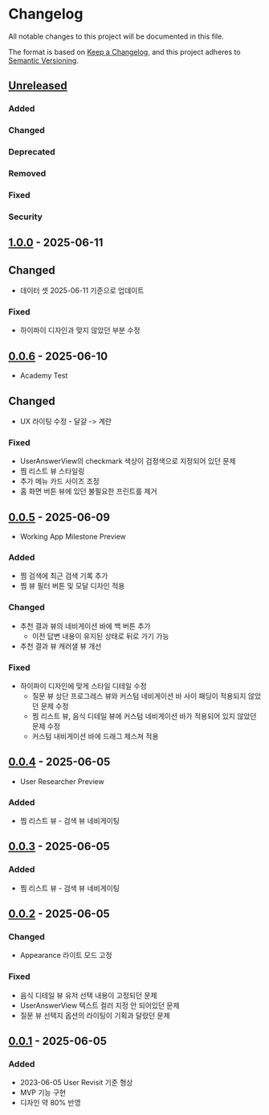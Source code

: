 # Changelog

All notable changes to this project will be documented in this file.

The format is based on [Keep a Changelog](https://keepachangelog.com/en/1.1.0/),
and this project adheres to [Semantic Versioning](https://semver.org/spec/v2.0.0.html).

## [Unreleased]

### Added

### Changed

### Deprecated
                                                  
### Removed

### Fixed

### Security

## [1.0.0] - 2025-06-11

## Changed

- 데이터 셋 2025-06-11 기준으로 업데이트

### Fixed

- 하이파이 디자인과 맞지 않았던 부분 수정

## [0.0.6] - 2025-06-10

- Academy Test

## Changed

- UX 라이팅 수정 - 달걀 -> 계란

### Fixed

- UserAnswerView의 checkmark 색상이 검정색으로 지정되어 있던 문제
- 찜 리스트 뷰 스타일링
- 추가 메뉴 카드 사이즈 조정
- 홈 화면 버튼 뷰에 있던 불필요한 프린트를 제거

## [0.0.5] - 2025-06-09

- Working App Milestone Preview

### Added

- 찜 검색에 최근 검색 기록 추가
- 찜 뷰 필터 버튼 및 모달 디자인 적용

### Changed

- 추천 결과 뷰의 네비게이션 바에 백 버튼 추가
    - 이전 답변 내용이 유지된 상태로 뒤로 가기 가능
- 추천 결과 뷰 캐러샐 뷰 개선

### Fixed

- 하이파이 디자인에 맞게 스타일 디테일 수정
    - 질문 뷰 상단 프로그레스 뷰와 커스텀 네비게이션 바 사이 패딩이 적용되지 않았던 문제 수정
    - 찜 리스트 뷰, 음식 디테일 뷰에 커스텀 네비게이션 바가 적용되어 있지 않았던 문제 수정
    - 커스텀 내비게이션 바에 드래그 제스쳐 적용

## [0.0.4] - 2025-06-05

- User Researcher Preview

### Added

- 찜 리스트 뷰 - 검색 뷰 네비게이팅

## [0.0.3] - 2025-06-05

### Added

- 찜 리스트 뷰 - 검색 뷰 네비게이팅

## [0.0.2] - 2025-06-05

### Changed

- Appearance 라이트 모드 고정

### Fixed

- 음식 디테일 뷰 유저 선택 내용이 고정되던 문제
- UserAnswerView 텍스트 컬러 지정 안 되어있던 문제
- 질문 뷰 선택지 옵션의 라이팅이 기획과 달랐던 문제

## [0.0.1] - 2025-06-05

### Added

- 2023-06-05 User Revisit 기준 형상
- MVP 기능 구현
- 디자인 약 80% 반영

[unreleased]: hhttps://github.com/DeveloperAcademy-POSTECH/2025-C3-A5-ChickCream/compare/v1.0.0...HEAD
[1.0.0]: hhttps://github.com/DeveloperAcademy-POSTECH/2025-C3-A5-ChickCream/releases/tag/v1.0.0
[0.0.6]: hhttps://github.com/DeveloperAcademy-POSTECH/2025-C3-A5-ChickCream/releases/tag/v0.0.6
[0.0.5]: hhttps://github.com/DeveloperAcademy-POSTECH/2025-C3-A5-ChickCream/releases/tag/v0.0.5
[0.0.4]: hhttps://github.com/DeveloperAcademy-POSTECH/2025-C3-A5-ChickCream/releases/tag/v0.0.4
[0.0.3]: hhttps://github.com/DeveloperAcademy-POSTECH/2025-C3-A5-ChickCream/releases/tag/v0.0.3
[0.0.2]: hhttps://github.com/DeveloperAcademy-POSTECH/2025-C3-A5-ChickCream/releases/tag/v0.0.2
[0.0.1]: hhttps://github.com/DeveloperAcademy-POSTECH/2025-C3-A5-ChickCream/releases/tag/v0.0.1
